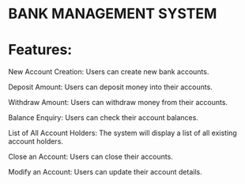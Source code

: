 # BANK MANAGEMENT SYSTEM #  

# Features: #

New Account Creation: Users can create new bank accounts.

Deposit Amount: Users can deposit money into their accounts.

Withdraw Amount: Users can withdraw money from their accounts.

Balance Enquiry: Users can check their account balances.

List of All Account Holders: The system will display a list of all existing account holders.

Close an Account: Users can close their accounts.

Modify an Account: Users can update their account details.

